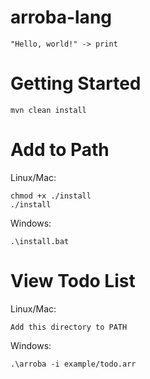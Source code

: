 # arroba-lang
    "Hello, world!" -> print

# Getting Started
    mvn clean install

# Add to Path
Linux/Mac:

    chmod +x ./install
    ./install

Windows:

    .\install.bat

# View Todo List
Linux/Mac:

    Add this directory to PATH

Windows:

    .\arroba -i example/todo.arr